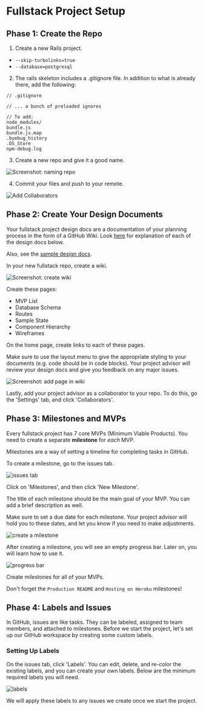 # Fullstack Project Setup

## Phase 1: Create the Repo

1. Create a new Rails project.
  - `--skip-turbolinks=true`
  - `--database=postgresql`
2. The rails skeleton includes a .gitignore file. In addition to what is already there, add the following:

```
// .gitignore

// ... a bunch of preloaded ignores

// To add:
node_modules/
bundle.js
bundle.js.map
.byebug_history
.DS_Store
npm-debug.log
```

3. Create a new repo and give it a good name.

![Screenshot: naming repo][name_repo]

4. Commit your files and push to your remote.

![Add Collaborators][add_project_manager]

## Phase 2: Create Your Design Documents

Your fullstack project design docs are a documentation of your planning process in the form of a GitHub Wiki. Look [here](./) for explanation of each of the design docs below.

Also, see the [sample design docs][sample].

In your new fullstack repo, create a wiki.

![Screenshot: create wiki][create_wiki]

Create these pages:
* MVP List
* Database Schema
* Routes
* Sample State
* Component Hierarchy
* Wireframes

On the home page, create links to each of these pages.

Make sure to use the layout menu to give the appropriate styling to your documents (e.g. code should be in code blocks). Your project advisor will review your design docs and give you feedback on any major issues.

![Screenshot: add page in wiki][design-docs-wiki]

Lastly, add your project advisor as a collaborator to your repo. To do this, go the 'Settings' tab, and click 'Collaborators'.

[sample]: https://www.github.com/appacademy/bluebird/wiki

## Phase 3: Milestones and MVPs

Every fullstack project has 7 core MVPs (Minimum Viable Products). You need to create a separate **milestone** for *each* MVP.

Milestones are a way of setting a timeline for completing tasks in GitHub.

To create a milestone, go to the issues tab.

![issues tab][issues]

Click on 'Milestones', and then click 'New Milestone'.

The title of each milestone should be the main goal of your MVP. You can add a brief description as well.

Make sure to set a due date for each milestone. Your project advisor will hold you to these dates, and let you know if you need to make adjustments.

![create a milestone][create_milestone]

After creating a milestone, you will see an empty progress bar. Later on, you will learn how to use it.

![progress bar][milestone_empty]

Create milestones for all of your MVPs.

Don't forget the `Production README` and `Hosting on Heroku` milestones!

## Phase 4: Labels and Issues

In GitHub, issues are like tasks. They can be labeled, assigned to team members, and attached to milestones. Before we start the project, let's set up our GitHub workspace by creating some custom labels.

### Setting Up Labels

On the issues tab, click 'Labels'. You can edit, delete, and re-color the existing labels, and you can create your own labels. Below are the minimum required labels you will need.

![labels][labels]

We will apply these labels to any issues we create once we start the project.

[create_new_repo]: ./assets/create_new_repo.png
[name_repo]: ./assets/name_repo.png
[copy_git_url]: assets/copy_git_url.png

[add_project_manager]: assets/add_project_manager.png

[create_wiki]: assets/create_wiki.png
[design-docs-wiki]: assets/proposal_wiki.png

[issues]: assets/issues.png
[create_milestone]: assets/create_milestone.png
[milestone_empty]: assets/milestone_empty.png

[labels]: assets/labels.png

